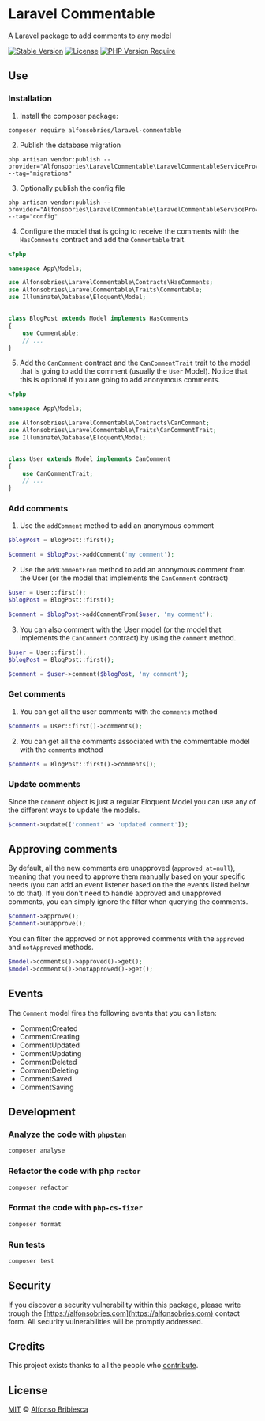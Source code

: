 # Laravel Commentable

A Laravel package to add comments to any model

[![Stable Version](http://poser.pugx.org/alfonsobries/laravel-commentable/v)](https://packagist.org/packages/alfonsobries/laravel-commentable) [![License](http://poser.pugx.org/alfonsobries/laravel-commentable/license)](https://packagist.org/packages/alfonsobries/laravel-commentable) [![PHP Version Require](http://poser.pugx.org/alfonsobries/laravel-commentable/require/php)](https://packagist.org/packages/alfonsobries/laravel-commentable)



## Use

### Installation

1. Install the composer package:

```console
composer require alfonsobries/laravel-commentable
```

2. Publish the database migration

```console
php artisan vendor:publish --provider="Alfonsobries\LaravelCommentable\LaravelCommentableServiceProvider" --tag="migrations"
```

3. Optionally publish the config file

```console
php artisan vendor:publish --provider="Alfonsobries\LaravelCommentable\LaravelCommentableServiceProvider" --tag="config"
```


4. Configure the model that is going to receive the comments with the `HasComments` contract and add the `Commentable` trait.

```php
<?php

namespace App\Models;

use Alfonsobries\LaravelCommentable\Contracts\HasComments;
use Alfonsobries\LaravelCommentable\Traits\Commentable;
use Illuminate\Database\Eloquent\Model;


class BlogPost extends Model implements HasComments
{
    use Commentable;
    // ...
}
```

5. Add the `CanComment` contract and the `CanCommentTrait` trait to the model that is going to add the comment (usually the `User` Model). Notice that this is optional if you are going to add anonymous comments.

```php
<?php

namespace App\Models;

use Alfonsobries\LaravelCommentable\Contracts\CanComment;
use Alfonsobries\LaravelCommentable\Traits\CanCommentTrait;
use Illuminate\Database\Eloquent\Model;


class User extends Model implements CanComment
{
    use CanCommentTrait;
    // ...
}
```

### Add comments

1. Use the `addComment` method to add an anonymous comment


```php
$blogPost = BlogPost::first();

$comment = $blogPost->addComment('my comment');
```

2. Use the `addCommentFrom` method to add an anonymous comment from the User (or the model that implements the `CanComment` contract)

```php
$user = User::first();
$blogPost = BlogPost::first();

$comment = $blogPost->addCommentFrom($user, 'my comment');
```

3. You can also comment with the User model (or the model that implements the `CanComment` contract) by using the `comment` method.

```php
$user = User::first();
$blogPost = BlogPost::first();

$comment = $user->comment($blogPost, 'my comment');
```

### Get comments

1. You can get all the user comments with the `comments` method

```php
$comments = User::first()->comments();
```

2. You can get all the comments associated with the commentable model with the `comments` method

```php
$comments = BlogPost::first()->comments();
```

### Update comments

Since the `Comment` object is just a regular Eloquent Model you can use any of the different ways to update the models.

```php
$comment->update(['comment' => 'updated comment']);
```

## Approving comments

By default, all the new comments are unapproved (`approved_at=null`), meaning that you need to approve them manually based on your specific needs (you can add an event listener based on the the events listed below to do that). If you don't need to handle approved and unapproved comments, you can simply ignore the filter when querying the comments.

```php
$comment->approve();
$comment->unapprove();
```

You can filter the approved or not approved comments with the `approved` and `notApproved` methods.

```php
$model->comments()->approved()->get();
$model->comments()->notApproved()->get();
```
## Events

The `Comment` model fires the following events that you can listen:

- CommentCreated
- CommentCreating
- CommentUpdated
- CommentUpdating
- CommentDeleted
- CommentDeleting
- CommentSaved
- CommentSaving

## Development

### Analyze the code with `phpstan`

```bash
composer analyse
```

### Refactor the code with php `rector`

```bash
composer refactor
```

### Format the code with `php-cs-fixer`

```bash
composer format
```

### Run tests

```bash
composer test
```

## Security

If you discover a security vulnerability within this package, please write trough the [https://alfonsobries.com](https://alfonsobries.com) contact form. All security vulnerabilities will be promptly addressed.

## Credits

This project exists thanks to all the people who [contribute](../../contributors).

## License

[MIT](LICENSE) © [Alfonso Bribiesca](https://alfonsobries.com)
